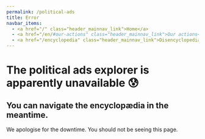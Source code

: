 ```yaml
---
permalink: /political-ads
title: Error
navbar_items:
  - <a href="/" class="header_mainnav_link">Home</a>
  - <a href="/en/#our-actions" class="header_mainnav_link">Our actions</a>
  - <a href="/encyclopedia" class="header_mainnav_link">Disencyclopedia</a>
---
```


# The political ads explorer is apparently unavailable 😰

## You can navigate the encyclopædia in the meantime.

We apologise for the downtime. You should not be seeing this page.

<!-- This page is compiled mostly to allow internal links checks. It will be overridden at server level in production. -->
